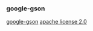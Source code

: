 ### google-gson ###
[google-gson](http://code.google.com/p/google-gson/)
[apache license 2.0](http://www.apache.org/licenses/LICENSE-2.0)

